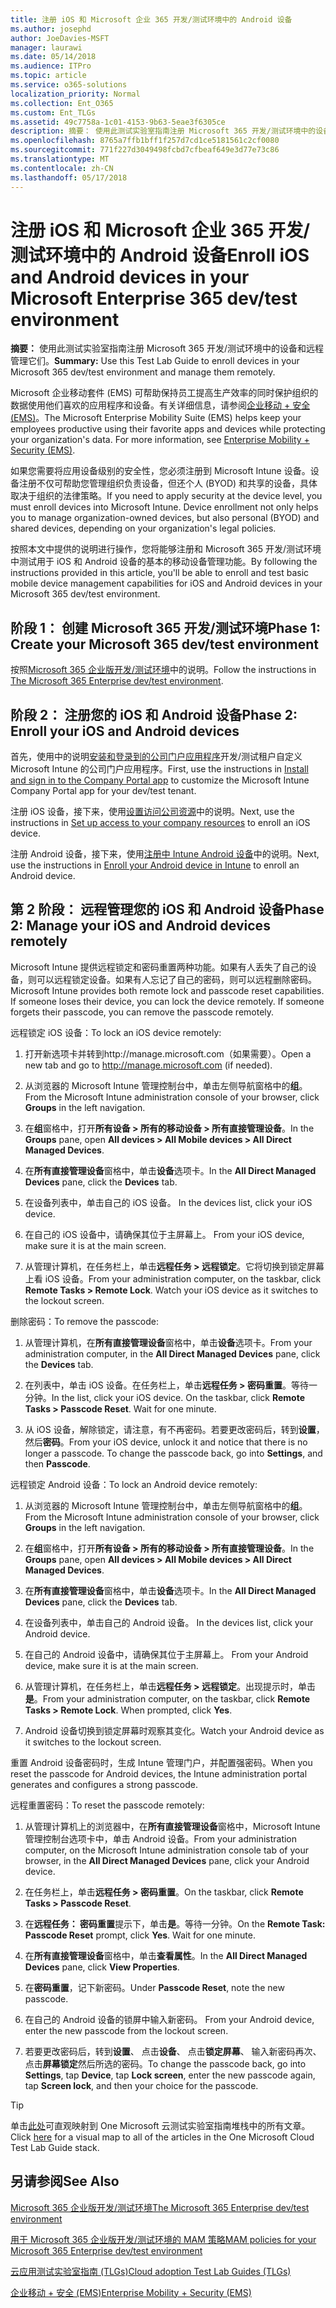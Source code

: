 ```yaml
---
title: 注册 iOS 和 Microsoft 企业 365 开发/测试环境中的 Android 设备
ms.author: josephd
author: JoeDavies-MSFT
manager: laurawi
ms.date: 05/14/2018
ms.audience: ITPro
ms.topic: article
ms.service: o365-solutions
localization_priority: Normal
ms.collection: Ent_O365
ms.custom: Ent_TLGs
ms.assetid: 49c7758a-1c01-4153-9b63-5eae3f6305ce
description: 摘要： 使用此测试实验室指南注册 Microsoft 365 开发/测试环境中的设备和远程管理它们。
ms.openlocfilehash: 8765a7ffb1bff1f257d7cd1ce5181561c2cf0080
ms.sourcegitcommit: 771f227d3049498fcbd7cfbeaf649e3d77e73c86
ms.translationtype: MT
ms.contentlocale: zh-CN
ms.lasthandoff: 05/17/2018
---
```

# <a name="enroll-ios-and-android-devices-in-your-microsoft-enterprise-365-devtest-environment"></a><span data-ttu-id="3cbaf-103">注册 iOS 和 Microsoft 企业 365 开发/测试环境中的 Android 设备</span><span class="sxs-lookup"><span data-stu-id="3cbaf-103">Enroll iOS and Android devices in your Microsoft Enterprise 365 dev/test environment</span></span>

 <span data-ttu-id="3cbaf-104">**摘要：** 使用此测试实验室指南注册 Microsoft 365 开发/测试环境中的设备和远程管理它们。</span><span class="sxs-lookup"><span data-stu-id="3cbaf-104">**Summary:** Use this Test Lab Guide to enroll devices in your Microsoft 365 dev/test environment and manage them remotely.</span></span>
  
<span data-ttu-id="3cbaf-p101">Microsoft 企业移动套件 (EMS) 可帮助保持员工提高生产效率的同时保护组织的数据使用他们喜欢的应用程序和设备。有关详细信息，请参阅[企业移动 + 安全 (EMS)](https://www.microsoft.com/cloud-platform/enterprise-mobility-security)。</span><span class="sxs-lookup"><span data-stu-id="3cbaf-p101">The Microsoft Enterprise Mobility Suite (EMS) helps keep your employees productive using their favorite apps and devices while protecting your organization's data. For more information, see [Enterprise Mobility + Security (EMS)](https://www.microsoft.com/cloud-platform/enterprise-mobility-security).</span></span>
  
<span data-ttu-id="3cbaf-p102">如果您需要将应用设备级别的安全性，您必须注册到 Microsoft Intune 设备。设备注册不仅可帮助您管理组织负责设备，但还个人 (BYOD) 和共享的设备，具体取决于组织的法律策略。</span><span class="sxs-lookup"><span data-stu-id="3cbaf-p102">If you need to apply security at the device level, you must enroll devices into Microsoft Intune. Device enrollment not only helps you to manage organization-owned devices, but also personal (BYOD) and shared devices, depending on your organization's legal policies.</span></span>
  
<span data-ttu-id="3cbaf-109">按照本文中提供的说明进行操作，您将能够注册和 Microsoft 365 开发/测试环境中测试用于 iOS 和 Android 设备的基本的移动设备管理功能。</span><span class="sxs-lookup"><span data-stu-id="3cbaf-109">By following the instructions provided in this article, you'll be able to enroll and test basic mobile device management capabilities for iOS and Android devices in your Microsoft 365 dev/test environment.</span></span>
  
## <a name="phase-1-create-your-microsoft-365-devtest-environment"></a><span data-ttu-id="3cbaf-110">阶段 1： 创建 Microsoft 365 开发/测试环境</span><span class="sxs-lookup"><span data-stu-id="3cbaf-110">Phase 1: Create your Microsoft 365 dev/test environment</span></span>

<span data-ttu-id="3cbaf-111">按照[Microsoft 365 企业版开发/测试环境](the-microsoft-365-enterprise-dev-test-environment.md)中的说明。</span><span class="sxs-lookup"><span data-stu-id="3cbaf-111">Follow the instructions in [The Microsoft 365 Enterprise dev/test environment](the-microsoft-365-enterprise-dev-test-environment.md).</span></span>
  
## <a name="phase-2-enroll-your-ios-and-android-devices"></a><span data-ttu-id="3cbaf-112">阶段 2： 注册您的 iOS 和 Android 设备</span><span class="sxs-lookup"><span data-stu-id="3cbaf-112">Phase 2: Enroll your iOS and Android devices</span></span>

<span data-ttu-id="3cbaf-113">首先，使用中的说明[安装和登录到的公司门户应用程序](https://docs.microsoft.com/intune-user-help/install-and-sign-in-to-the-intune-company-portal-app-ios)开发/测试租户自定义 Microsoft Intune 的公司门户应用程序。</span><span class="sxs-lookup"><span data-stu-id="3cbaf-113">First, use the instructions in [Install and sign in to the Company Portal app](https://docs.microsoft.com/intune-user-help/install-and-sign-in-to-the-intune-company-portal-app-ios) to customize the Microsoft Intune Company Portal app for your dev/test tenant.</span></span>

<span data-ttu-id="3cbaf-114">注册 iOS 设备，接下来，使用[设置访问公司资源](https://docs.microsoft.com/intune-user-help/enroll-your-device-in-intune-ios)中的说明。</span><span class="sxs-lookup"><span data-stu-id="3cbaf-114">Next, use the instructions in [Set up access to your company resources](https://docs.microsoft.com/intune-user-help/enroll-your-device-in-intune-ios) to enroll an iOS device.</span></span>

<span data-ttu-id="3cbaf-115">注册 Android 设备，接下来，使用[注册中 Intune Android 设备](https://docs.microsoft.com/intune-user-help/enroll-your-device-in-intune-android)中的说明。</span><span class="sxs-lookup"><span data-stu-id="3cbaf-115">Next, use the instructions in [Enroll your Android device in Intune](https://docs.microsoft.com/intune-user-help/enroll-your-device-in-intune-android) to enroll an Android device.</span></span>

## <a name="phase-2-manage-your-ios-and-android-devices-remotely"></a><span data-ttu-id="3cbaf-116">第 2 阶段： 远程管理您的 iOS 和 Android 设备</span><span class="sxs-lookup"><span data-stu-id="3cbaf-116">Phase 2: Manage your iOS and Android devices remotely</span></span>

<span data-ttu-id="3cbaf-p103">Microsoft Intune 提供远程锁定和密码重置两种功能。如果有人丢失了自己的设备，则可以远程锁定设备。如果有人忘记了自己的密码，则可以远程删除密码。</span><span class="sxs-lookup"><span data-stu-id="3cbaf-p103">Microsoft Intune provides both remote lock and passcode reset capabilities. If someone loses their device, you can lock the device remotely. If someone forgets their passcode, you can remove the passcode remotely.</span></span>
  
<span data-ttu-id="3cbaf-120">远程锁定 iOS 设备：</span><span class="sxs-lookup"><span data-stu-id="3cbaf-120">To lock an iOS device remotely:</span></span>
  
1.  <span data-ttu-id="3cbaf-121">打开新选项卡并转到http://manage.microsoft.com（如果需要）。</span><span class="sxs-lookup"><span data-stu-id="3cbaf-121">Open a new tab and go to http://manage.microsoft.com (if needed).</span></span> 

2.  <span data-ttu-id="3cbaf-122">从浏览器的 Microsoft Intune 管理控制台中，单击左侧导航窗格中的**组**。</span><span class="sxs-lookup"><span data-stu-id="3cbaf-122">From the Microsoft Intune administration console of your browser, click **Groups** in the left navigation.</span></span>

3. <span data-ttu-id="3cbaf-123">在**组**窗格中，打开**所有设备 > 所有的移动设备 > 所有直接管理设备**。</span><span class="sxs-lookup"><span data-stu-id="3cbaf-123">In the **Groups** pane, open **All devices > All Mobile devices > All Direct Managed Devices**.</span></span>
    
4. <span data-ttu-id="3cbaf-124">在**所有直接管理设备**窗格中，单击**设备**选项卡。</span><span class="sxs-lookup"><span data-stu-id="3cbaf-124">In the **All Direct Managed Devices** pane, click the **Devices** tab.</span></span>
    
5. <span data-ttu-id="3cbaf-125">在设备列表中，单击自己的 iOS 设备。 </span><span class="sxs-lookup"><span data-stu-id="3cbaf-125">In the devices list, click your iOS device.</span></span> 
    
6. <span data-ttu-id="3cbaf-126">在自己的 iOS 设备中，请确保其位于主屏幕上。 </span><span class="sxs-lookup"><span data-stu-id="3cbaf-126">From your iOS device, make sure it is at the main screen.</span></span> 
    
7. <span data-ttu-id="3cbaf-p104">从管理计算机，在任务栏上，单击**远程任务 > 远程锁定**。它将切换到锁定屏幕上看 iOS 设备。</span><span class="sxs-lookup"><span data-stu-id="3cbaf-p104">From your administration computer, on the taskbar, click **Remote Tasks > Remote Lock**. Watch your iOS device as it switches to the lockout screen.</span></span>
    
<span data-ttu-id="3cbaf-129">删除密码：</span><span class="sxs-lookup"><span data-stu-id="3cbaf-129">To remove the passcode:</span></span>
  
1. <span data-ttu-id="3cbaf-130">从管理计算机，在**所有直接管理设备**窗格中，单击**设备**选项卡。</span><span class="sxs-lookup"><span data-stu-id="3cbaf-130">From your administration computer, in the **All Direct Managed Devices** pane, click the **Devices** tab.</span></span>
    
2. <span data-ttu-id="3cbaf-p105">在列表中，单击 iOS 设备。在任务栏上，单击**远程任务 > 密码重置**。等待一分钟。</span><span class="sxs-lookup"><span data-stu-id="3cbaf-p105">In the list, click your iOS device. On the taskbar, click **Remote Tasks > Passcode Reset**. Wait for one minute.</span></span>
    
3. <span data-ttu-id="3cbaf-p106">从 iOS 设备，解除锁定，请注意，有不再密码。若要更改密码后，转到**设置**，然后**密码**。</span><span class="sxs-lookup"><span data-stu-id="3cbaf-p106">From your iOS device, unlock it and notice that there is no longer a passcode. To change the passcode back, go into **Settings**, and then **Passcode**.</span></span>
    
<span data-ttu-id="3cbaf-136">远程锁定 Android 设备：</span><span class="sxs-lookup"><span data-stu-id="3cbaf-136">To lock an Android device remotely:</span></span>
  
1. <span data-ttu-id="3cbaf-137">从浏览器的 Microsoft Intune 管理控制台中，单击左侧导航窗格中的**组**。</span><span class="sxs-lookup"><span data-stu-id="3cbaf-137">From the Microsoft Intune administration console of your browser, click **Groups** in the left navigation.</span></span>
    
2. <span data-ttu-id="3cbaf-138">在**组**窗格中，打开**所有设备 > 所有的移动设备 > 所有直接管理设备**。</span><span class="sxs-lookup"><span data-stu-id="3cbaf-138">In the **Groups** pane, open **All devices > All Mobile devices > All Direct Managed Devices**.</span></span>
    
3. <span data-ttu-id="3cbaf-139">在**所有直接管理设备**窗格中，单击**设备**选项卡。</span><span class="sxs-lookup"><span data-stu-id="3cbaf-139">In the **All Direct Managed Devices** pane, click the **Devices** tab.</span></span>
    
4. <span data-ttu-id="3cbaf-140">在设备列表中，单击自己的 Android 设备。 </span><span class="sxs-lookup"><span data-stu-id="3cbaf-140">In the devices list, click your Android device.</span></span> 
    
5. <span data-ttu-id="3cbaf-141">在自己的 Android 设备中，请确保其位于主屏幕上。 </span><span class="sxs-lookup"><span data-stu-id="3cbaf-141">From your Android device, make sure it is at the main screen.</span></span> 
    
6. <span data-ttu-id="3cbaf-p107">从管理计算机，在任务栏上，单击**远程任务 > 远程锁定**。出现提示时，单击**是**。</span><span class="sxs-lookup"><span data-stu-id="3cbaf-p107">From your administration computer, on the taskbar, click **Remote Tasks > Remote Lock**. When prompted, click **Yes**.</span></span>
    
7. <span data-ttu-id="3cbaf-144">Android 设备切换到锁定屏幕时观察其变化。</span><span class="sxs-lookup"><span data-stu-id="3cbaf-144">Watch your Android device as it switches to the lockout screen.</span></span>
    
<span data-ttu-id="3cbaf-145">重置 Android 设备密码时，生成 Intune 管理门户，并配置强密码。</span><span class="sxs-lookup"><span data-stu-id="3cbaf-145">When you reset the passcode for Android devices, the Intune administration portal generates and configures a strong passcode.</span></span>
  
<span data-ttu-id="3cbaf-146">远程重置密码：</span><span class="sxs-lookup"><span data-stu-id="3cbaf-146">To reset the passcode remotely:</span></span>
  
1. <span data-ttu-id="3cbaf-147">从管理计算机上的浏览器中，在**所有直接管理设备**窗格中，Microsoft Intune 管理控制台选项卡中，单击 Android 设备。</span><span class="sxs-lookup"><span data-stu-id="3cbaf-147">From your administration computer, on the Microsoft Intune administration console tab of your browser, in the **All Direct Managed Devices** pane, click your Android device.</span></span>
    
2. <span data-ttu-id="3cbaf-148">在任务栏上，单击**远程任务 > 密码重置**。</span><span class="sxs-lookup"><span data-stu-id="3cbaf-148">On the taskbar, click **Remote Tasks > Passcode Reset**.</span></span>
    
3. <span data-ttu-id="3cbaf-p108">在**远程任务： 密码重置**提示下，单击**是**。等待一分钟。</span><span class="sxs-lookup"><span data-stu-id="3cbaf-p108">On the **Remote Task: Passcode Reset** prompt, click **Yes**. Wait for one minute.</span></span>
    
4. <span data-ttu-id="3cbaf-151">在**所有直接管理设备**窗格中，单击**查看属性**。</span><span class="sxs-lookup"><span data-stu-id="3cbaf-151">In the **All Direct Managed Devices** pane, click **View Properties**.</span></span>
    
5. <span data-ttu-id="3cbaf-152">在**密码重置**，记下新密码。</span><span class="sxs-lookup"><span data-stu-id="3cbaf-152">Under **Passcode Reset**, note the new passcode.</span></span>
    
6. <span data-ttu-id="3cbaf-153">在自己的 Android 设备的锁屏中输入新密码。 </span><span class="sxs-lookup"><span data-stu-id="3cbaf-153">From your Android device, enter the new passcode from the lockout screen.</span></span> 
    
7. <span data-ttu-id="3cbaf-154">若要更改密码后，转到**设置**、 点击**设备**、 点击**锁定屏幕**、 输入新密码再次、 点击**屏幕锁定**然后所选的密码。</span><span class="sxs-lookup"><span data-stu-id="3cbaf-154">To change the passcode back, go into **Settings**, tap **Device**, tap **Lock screen**, enter the new passcode again, tap **Screen lock**, and then your choice for the passcode.</span></span>
    

> [!TIP]
> <span data-ttu-id="3cbaf-155">单击[此处](http://aka.ms/catlgstack)可直观映射到 One Microsoft 云测试实验室指南堆栈中的所有文章。</span><span class="sxs-lookup"><span data-stu-id="3cbaf-155">Click [here](http://aka.ms/catlgstack) for a visual map to all of the articles in the One Microsoft Cloud Test Lab Guide stack.</span></span>
  
## <a name="see-also"></a><span data-ttu-id="3cbaf-156">另请参阅</span><span class="sxs-lookup"><span data-stu-id="3cbaf-156">See Also</span></span>

[<span data-ttu-id="3cbaf-157">Microsoft 365 企业版开发/测试环境</span><span class="sxs-lookup"><span data-stu-id="3cbaf-157">The Microsoft 365 Enterprise dev/test environment</span></span>](the-microsoft-365-enterprise-dev-test-environment.md)
  
[<span data-ttu-id="3cbaf-158">用于 Microsoft 365 企业版开发/测试环境的 MAM 策略</span><span class="sxs-lookup"><span data-stu-id="3cbaf-158">MAM policies for your Microsoft 365 Enterprise dev/test environment</span></span>](mam-policies-for-your-microsoft-365-enterprise-dev-test-environment.md)
  
[<span data-ttu-id="3cbaf-159">云应用测试实验室指南 (TLGs)</span><span class="sxs-lookup"><span data-stu-id="3cbaf-159">Cloud adoption Test Lab Guides (TLGs)</span></span>](cloud-adoption-test-lab-guides-tlgs.md)

[<span data-ttu-id="3cbaf-160">企业移动 + 安全 (EMS)</span><span class="sxs-lookup"><span data-stu-id="3cbaf-160">Enterprise Mobility + Security (EMS)</span></span>](https://www.microsoft.com/cloud-platform/enterprise-mobility-security)


